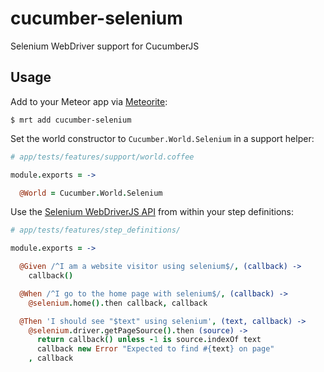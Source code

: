 cucumber-selenium
=================

Selenium WebDriver support for CucumberJS


Usage
-----

Add to your Meteor app via [Meteorite](http://oortcloud.github.io/meteorite/):

```console
$ mrt add cucumber-selenium
```

Set the world constructor to `Cucumber.World.Selenium` in a support helper:

```coffee
# app/tests/features/support/world.coffee

module.exports = ->

  @World = Cucumber.World.Selenium
```

Use the [Selenium WebDriverJS API](https://code.google.com/p/selenium/wiki/WebDriverJs)
from within your step definitions:

```coffee
# app/tests/features/step_definitions/

module.exports = ->

  @Given /^I am a website visitor using selenium$/, (callback) ->
    callback()

  @When /^I go to the home page with selenium$/, (callback) ->
    @selenium.home().then callback, callback

  @Then 'I should see "$text" using selenium', (text, callback) ->
    @selenium.driver.getPageSource().then (source) ->
      return callback() unless -1 is source.indexOf text 
      callback new Error "Expected to find #{text} on page"
    , callback
```
